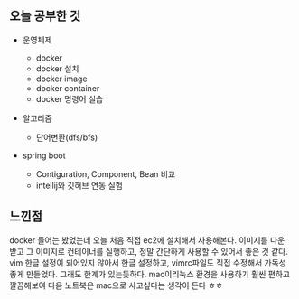 ## 오늘 공부한 것

- 운영체제
    - docker
    - docker 설치
    - docker image
    - docker container
    - docker 명령어 실습

- 알고리즘
    - 단어변환(dfs/bfs)

- spring boot
    - Contiguration, Component, Bean 비교
    - intellij와 깃허브 연동 실험



## 느낀점

docker 들어는 봤었는데 오늘 처음 직접 ec2에 설치해서 사용해본다. 이미지를 다운 받고 그 이미지로 컨테이너를 실행하고, 정말 간단하게 사용할 수 있어서 좋은 것 같다. vim 한글 설정이 되어있지 않아서 한글 설정하고, vimrc파일도 직접 수정해서 가독성 좋게 만들었다. 그래도 한계가 있는듯하다. mac이리눅스 환경을  사용하기 훨씬 편하고 깔끔해보여 다음 노트북은 mac으로 사고싶다는 생각이 든다 ㅎㅎ
